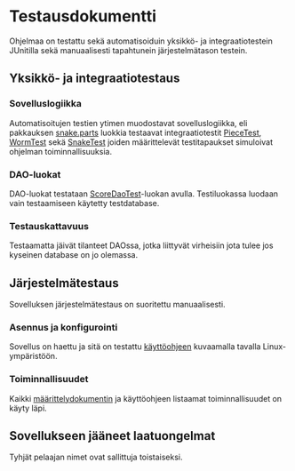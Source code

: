 # Testausdokumentti

Ohjelmaa on testattu sekä automatisoiduin yksikkö- ja integraatiotestein JUnitilla sekä manuaalisesti tapahtunein järjestelmätason testein.

## Yksikkö- ja integraatiotestaus

### Sovelluslogiikka

Automatisoitujen testien ytimen muodostavat sovelluslogiikka, eli pakkauksen [snake.parts](https://github.com/hallssus/omt-harjoitustyo/tree/master/Snake/src/main/java/snake/parts) luokkia testaavat integraatiotestit [PieceTest](https://github.com/hallssus/omt-harjoitustyo/blob/master/Snake/src/test/java/snake/parts/PieceTest.java), [WormTest](https://github.com/hallssus/omt-harjoitustyo/blob/master/Snake/src/test/java/snake/parts/WormTest.java) sekä [SnakeTest](https://github.com/hallssus/omt-harjoitustyo/blob/master/Snake/src/test/java/snake/parts/SnakeTest.java) joiden määrittelevät testitapaukset simuloivat ohjelman toiminnallisuuksia.

### DAO-luokat

DAO-luokat testataan [ScoreDaoTest](https://github.com/hallssus/omt-harjoitustyo/blob/master/Snake/src/test/java/snake/database/ScoreDaoTest.java)-luokan avulla. Testiluokassa luodaan vain testaamiseen käytetty testdatabase. 

### Testauskattavuus

Testaamatta jäivät tilanteet DAOssa, jotka liittyvät virheisiin jota tulee jos kyseinen database on jo olemassa.

## Järjestelmätestaus

Sovelluksen järjestelmätestaus on suoritettu manuaalisesti.

### Asennus ja konfigurointi

Sovellus on haettu ja sitä on testattu [käyttöohjeen](https://github.com/hallssus/omt-harjoitustyo/blob/master/dokumentaatio/kayttoohje.md) kuvaamalla tavalla Linux-ympäristöön.

### Toiminnallisuudet

Kaikki [määrittelydokumentin](https://github.com/hallssus/omt-harjoitustyo/blob/master/dokumentaatio/vaatimusmaarittely.md) ja käyttöohjeen listaamat toiminnallisuudet on käyty läpi. 

## Sovellukseen jääneet laatuongelmat

Tyhjät pelaajan nimet ovat sallittuja toistaiseksi.

